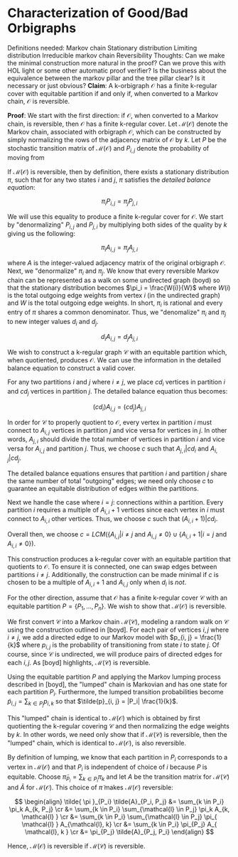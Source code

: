 Characterization of Good/Bad Orbigraphs
=======================================

Definitions needed:
Markov chain
Stationary distribution
Limiting distribution
Irreducible markov chain
Reversibility
Thoughts:
Can we make the minimal construction more natural in the proof?
Can we prove this with HOL light or some other automatic proof verifier?
Is the business about the equivalence between the markov pillar and the tree pillar clear?
Is it necessary or just obvious?
**Claim**:
A k-orbigraph $\mathcal{O}$ has a finite k-regular cover with equitable partition if and only if, when converted to a Markov chain, $\mathcal{O}$ is reversible.

**Proof**:
We start with the first direction: if $\mathcal{O}$, when converted to a Markov chain, is reversible, then $\mathcal{O}$ has a finite k-regular cover. Let $\mathcal{M}(\mathcal{O})$ denote the Markov chain, associated with orbigraph $\mathcal{O}$, which can be constructed by simply normalizing the rows of the adjacency matrix of $\mathcal{O}$ by $k$. Let $P$ be the stochastic transition matrix of $\mathcal{M}(\mathcal{O})$ and $P_{i,j}$ denote the probability of moving from 

If $\mathcal{M}(\mathcal{O})$ is reversible, then by definition, there exists a stationary distribution $\pi$, such that for any two states $i$ and $j$, $\pi$ satisfies the $\textit{detailed balance equation}$:

$$
\pi_i P_{i, j} = \pi_j P_{j, i}
$$

We will use this equality to produce a finite k-regular cover for $\mathcal{O}$. We start by "denormalizing" $P_{i,j}$ and $P_{j, i}$ by multiplying both sides of the quality by $k$ giving us the following:

$$
\pi_i A_{i, j} = \pi_j A_{j,i}
$$

where $A$ is the integer-valued adjacency matrix of the original orbigraph $\mathcal{O}$. Next, we "denormalize" $\pi_i$ and $\pi_j$. We know that every reversible Markov chain can be represented as a walk on some undirected graph (boyd) so that the stationary distribution becomes $\pi_i = \frac{W(i)}{W}$ where $W(i)$ is the total outgoing edge weights from vertex $i$ (in the undirected graph) and $W$ is the total outgoing edge weights. In short, $\pi_i$ is rational and every entry of $\pi$ shares a common denominator. Thus, we "denomalize" $\pi_i$ and $\pi_j$ to new integer values $d_i$ and $d_j$.

$$
d_i A_{i, j} = d_j A_{j, i}
$$

We wish to construct a k-regular graph $\mathcal{C}$ with an equitable partition which, when quotiented, produces $\mathcal{O}$. We can use the information in the detailed balance equation to construct a valid cover.

For any two partitions $i$ and $j$ where $i \neq j$, we place $c d_i$ vertices in partition $i$ and $c d_j$ vertices in partition $j$. The detailed balance equation thus becomes:

$$
(c d_i) A_{i, j} = (c d_j) A_{j, i}
$$

In order for $\mathcal{C}$ to properly quotient to $\mathcal{O}$, every vertex in partition $i$ must connect to $A_{i, j}$ vertices in partition $j$ and vice versa for vertices in $j$. In other words, $A_{j, i}$ should divide the total number of vertices in partition $i$ and vice versa for $A_{i, j}$ and partition $j$. Thus, we choose $c$ such that $A_{j, i} | c d_i$ and $A_{i, j} | c d_j$. 

The detailed balance equations ensures that partition $i$ and partition $j$ share the same number of total "outgoing" edges; we need only choose $c$ to guarantee an equitable distribution of edges within the partitions.

Next we handle the case where $i = j$: connections within a partition. Every partition $i$ requires a multiple of $A_{i, i} + 1$ vertices since each vertex in $i$ must connect to $A_{i, i}$ other vertices. Thus, we choose $c$ such that $(A_{i, i} + 1) | c d_i$. 

Overall then, we choose $c = LCM(\lbrace A_{i,j} | i \neq j \text{ and } A_{i, j} \neq 0 \rbrace \cup \lbrace A_{i, i} + 1 | i = j \text{ and } A_{i, i} \neq 0 \rbrace)$.

This construction produces a k-regular cover with an equitable partition that quotients to $\mathcal{O}$. To ensure it is connected, one can swap edges between partitions $i \neq j$. Additionally, the construction can be made minimal if $c$ is chosen to be a multiple of $A_{i, i} + 1$ and $A_{i, j}$ only when $d_i$ is $\textit{not}$.

For the other direction, assume that $\mathcal{O}$ has a finite k-regular cover $\mathcal{C}$ with an equitable partition $P = \lbrace P_1, \ldots, P_n \rbrace$. We wish to show that $\mathcal{M} ( \mathcal{O} )$ is reversible. 

We first convert $\mathcal{C}$ into a Markov chain $\mathcal{M} ( \mathcal{C} )$, modeling a random walk on $\mathcal{C}$ using the construction outlined in [boyd]. For each pair of vertices $i, j$ where $i \neq j$, we add a directed edge to our Markov model with $p_{i, j} = \frac{1}{k}$ where $p_{i, j}$ is the probability of transitioning from state $i$ to state $j$. Of course, since  $\mathcal{C}$ is undirected, we will produce pairs of directed edges for each $i, j$. As [boyd] highlights, $\mathcal{M} (\mathcal{C})$ is reversible.

Using the equitable partition $P$ and applying the Markov lumping process described in [boyd], the "lumped" chain is Markovian and has one state for each partition $P_i$. Furthermore, the lumped transition probabilities become $\tilde{p}_{i, j} = \sum_{k \in P_j} p_{i, k}$ so that $\tilde{p}_{i, j} = |P_i| \frac{1}{k}$. 

This "lumped" chain is identical to $\mathcal{M} ( \mathcal{O} )$ which is obtained by first quotienting the k-regular covering $\mathcal{C}$ and then normalizing the edge weights by $k$. In other words, we need only show that if $\mathcal{M} (\mathcal{C} )$ is reversible, then the "lumped" chain, which is identical to $\mathcal{M} ( \mathcal{O} )$, is also reversible.

By definition of lumping, we know that each partition in $P_i$ corresponds to a vertex in $\mathcal{M} ( \mathcal{O} )$ and that $P_i$ is independent of choice of $i$ because $P$ is equitable. Choose $\tilde{ \pi }_{P_i} = \sum_{k \in P_i} \pi_k$ and let $A$ be the transition matrix for $\mathcal{M} ( \mathcal{C} )$ and $\tilde {A}$ for $\mathcal{M} ( \mathcal{ O } )$. This choice of $\tilde{ \pi }$ makes $\mathcal{M} ( \mathcal{O} )$ reversible:

$$
\begin{align}
	\tilde{ \pi }_{P_i} \tilde{A}_{P_i, P_j} &= \sum_{k \in P_i} \pi_k A_{k, P_j} \cr
							&= \sum_{k \in P_i} \sum_{\mathcal{l} \in P_j} \pi_k A_{k, \mathcal{l} } \cr
							&= \sum_{k \in P_i} \sum_{\mathcal{l} \in P_j} \pi_{ \mathcal{l} } A_{\mathcal{l}, k} \cr
							&= \sum_{k \in P_i} \pi_{P_j} A_{ \mathcal{l}, k } \cr
							&= \pi_{P_j} \tilde{A}_{P_j, P_i}
\end{align}
$$

Hence, $\mathcal{M}( \mathcal{O} )$ is reversible if $\mathcal{M} ( \mathcal{C} )$ is reversible.